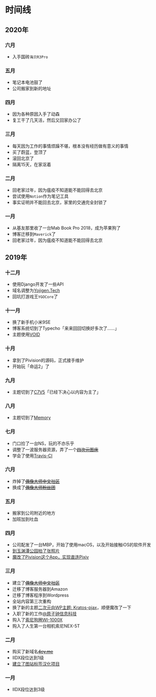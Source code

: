 # 时间线


<!--more-->

## 2020年

### 六月
 - 入手国砖`海贝R3Pro`

### 五月
 - 笔记本电池鼓了
 - 公司搬家到新的地址

### 四月
 - 因为各种原因入手了动森
 - 复工干了几天活，然后又回家办公了

### 三月
 - 每天因为工作的事情烦躁不堪，根本没有经历做有意义的事情
 - 买了蔚蓝，登顶了
 - 滚回北京了
 - 隔离15天，在家沤着

### 二月
 - 回老家过年，因为瘟疫不知道能不能回得去北京
 - 尝试使用`Notion`作为笔记工具
 - 事实证明并不能回去北京，家里的交通完全封锁了

### 一月
 - 从基友那里收了一台Mab Book Pro 2018，成为苹果狗了
 - 博客迁移到`Maverick`了
 - 回老家过年，因为瘟疫不知道能不能回得去北京

## 2019年

### 十二月
 - 使用Django开发了一些API
 - 域名调整为[Yojigen.Tech](https://yojigen.tech/)
 - 回坑打游戏王`YGOCore`了

### 十一月
 - 换了新手机小米9SE
 - 博客系统切到了Typecho「来来回回切换好多次了……」
 - 主题使用[VOID](https://blog.imalan.cn/archives/247/)

### 十月
 - 拿到了Pivision的源码，正式接手维护
 - 开始玩「命运2」了

### 九月
 - 主题切到了[C7V5](https://c7sky.com/wordpress-theme-c7v5.html "C7V5")「已经下决心以内容为主了」

### 八月
 - 主题切到了[Memory](https://shawnzeng.com/wordpress-theme-memory.html "Memory")

### 七月
 - 门口捡了一台NS，玩的不亦乐乎
 - 调整了一波服务器资源，弄了一个[~~四次元图床~~](https://img.4cy.me)
 - 学会了使用[Travis-CI](https://travis-ci.com)

### 六月
 - 炸掉了[~~偶像大师中文社区~~](https://project-imas.cn/about)
 - 换成了[~~偶像大师粉丝团~~](https://imas.fun/about)

### 五月
 - 搬家到公司附近的地方
 - 加班加到吐血

### 四月
 - 公司配发了一台MBP，开始了使用macOS，以及开始接触iOS的软件开发
 - [到玉渊潭公园拍了张照片](https://www.yojigen.tech/6/)
 - [魔改了Pivision这个App，实现直连Pixiv](https://www.yojigen.tech/8/)

### 三月
 - 建立了[~~偶像大师中文社区~~](https://project-imas.cn/about)
 - 迁移了博客服务器到Amazon
 - 迁移了博客程序到Wordpress
 - 全站内容第三次重构
 - 换了新的主题[二次元向WP主题: Kratos-pjax](https://www.fczbl.vip/787.html)，顺便魔改了一下
 - 入职了新的工作[@原子钟信息科技](https://www.yzztech.com/)
 - 购入了[索尼狗圈WI-1000X](https://www.yojigen.tech/7/)
 - 购入了人生第一台相机索尼NEX-5T

### 二月
 - 购买了新域名[~~4cy.me~~](https://4cy.me)
 - IIDX段位达到1级
 - [建立了图站标签汉化项目](https://www.yojigen.tech/1/)

### 一月
 - IIDX段位达到3级
